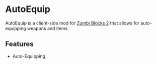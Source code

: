 # AutoEquip

AutoEquip is a client-side mod for [Zumbi Blocks 2](https://store.steampowered.com/app/1941780/Zumbi_Blocks_2_Open_Alpha/) that allows for auto-equipping weapons and items.

## Features

- Auto-Equipping
